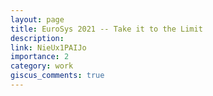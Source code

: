 ```yaml
---
layout: page
title: EuroSys 2021 -- Take it to the Limit
description: 
link: NieUx1PAIJo 
importance: 2
category: work
giscus_comments: true
---
```


